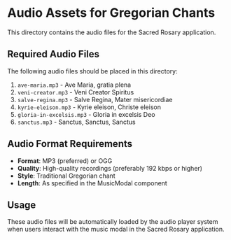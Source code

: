 # Audio Assets for Gregorian Chants

This directory contains the audio files for the Sacred Rosary application.

## Required Audio Files

The following audio files should be placed in this directory:

1. `ave-maria.mp3` - Ave Maria, gratia plena
2. `veni-creator.mp3` - Veni Creator Spiritus  
3. `salve-regina.mp3` - Salve Regina, Mater misericordiae
4. `kyrie-eleison.mp3` - Kyrie eleison, Christe eleison
5. `gloria-in-excelsis.mp3` - Gloria in excelsis Deo
6. `sanctus.mp3` - Sanctus, Sanctus, Sanctus

## Audio Format Requirements

- **Format**: MP3 (preferred) or OGG
- **Quality**: High-quality recordings (preferably 192 kbps or higher)
- **Style**: Traditional Gregorian chant
- **Length**: As specified in the MusicModal component

## Usage

These audio files will be automatically loaded by the audio player system when users interact with the music modal in the Sacred Rosary application.